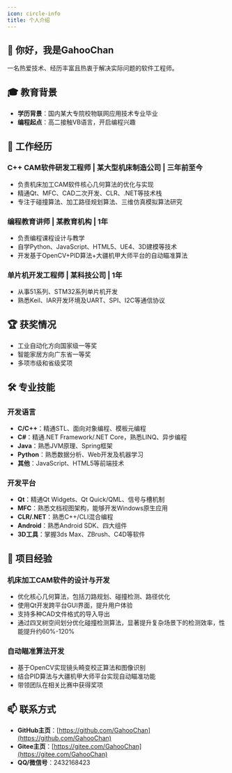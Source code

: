 ```yaml
---
icon: circle-info
title: 个人介绍
---
```


## 👋 你好，我是GahooChan

一名热爱技术、经历丰富且热衷于解决实际问题的软件工程师。

## 🎓 教育背景

- **学历背景**：国内某大专院校物联网应用技术专业毕业
- **编程起点**：高二接触VB语言，开启编程兴趣

## 💼 工作经历

### C++ CAM软件研发工程师 | 某大型机床制造公司 | 三年前至今

- 负责机床加工CAM软件核心几何算法的优化与实现
- 精通Qt、MFC、CAD二次开发、CLR、.NET等技术栈
- 专注于碰撞算法、加工路径规划算法、三维仿真模拟算法研究

### 编程教育讲师 | 某教育机构 | 1年

- 负责编程课程设计与教学
- 自学Python、JavaScript、HTML5、UE4、3D建模等技术
- 开发基于OpenCV+PID算法+大疆机甲大师平台的自动瞄准算法

### 单片机开发工程师 | 某科技公司 | 1年

- 从事51系列、STM32系列单片机开发
- 熟悉Keil、IAR开发环境及UART、SPI、I2C等通信协议

## 🏆 获奖情况

- 工业自动化方向国家级一等奖
- 智能家居方向广东省一等奖
- 多项市级和省级奖项

## 🛠️ 专业技能

### 开发语言
- **C/C++**：精通STL、面向对象编程、模板元编程
- **C#**：精通.NET Framework/.NET Core，熟悉LINQ、异步编程
- **Java**：熟悉JVM原理、Spring框架
- **Python**：熟悉数据分析、Web开发及机器学习
- **其他**：JavaScript、HTML5等前端技术

### 开发平台
- **Qt**：精通Qt Widgets、Qt Quick/QML、信号与槽机制
- **MFC**：熟悉文档视图架构，能够开发Windows原生应用
- **CLR/.NET**：熟悉C++/CLI混合编程
- **Android**：熟悉Android SDK、四大组件
- **3D工具**：掌握3ds Max、ZBrush、C4D等软件

## 🚀 项目经验

### 机床加工CAM软件的设计与开发
- 优化核心几何算法，包括刀路规划、碰撞检测、路径优化
- 使用Qt开发跨平台GUI界面，提升用户体验
- 支持多种CAD文件格式的导入导出
- 通过四叉树空间划分优化碰撞检测算法，显著提升复杂场景下的检测效率，性能提升约60%-120%

### 自动瞄准算法开发
- 基于OpenCV实现镜头畸变校正算法和图像识别
- 结合PID算法与大疆机甲大师平台实现自动瞄准功能
- 带领团队在相关比赛中获得奖项

## 📫 联系方式

- **GitHub主页**：[https://github.com/GahooChan](https://github.com/GahooChan)
- **Gitee主页**：[https://gitee.com/GahooChan](https://gitee.com/GahooChan)
- **QQ/微信号**：2432168423

